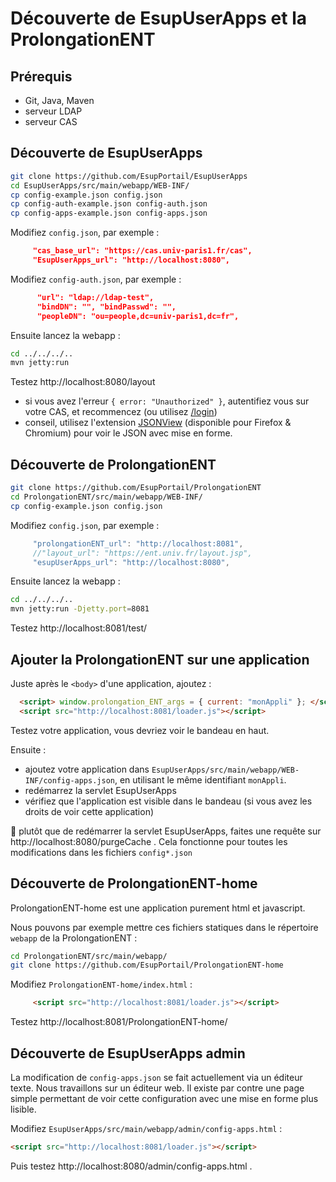 # Découverte de EsupUserApps et la ProlongationENT #

Prérequis
---------

* Git, Java, Maven
* serveur LDAP
* serveur CAS


Découverte de EsupUserApps
----------

```sh
git clone https://github.com/EsupPortail/EsupUserApps
cd EsupUserApps/src/main/webapp/WEB-INF/
cp config-example.json config.json
cp config-auth-example.json config-auth.json 
cp config-apps-example.json config-apps.json 
```
Modifiez `config.json`, par exemple :
```json
     "cas_base_url": "https://cas.univ-paris1.fr/cas",
     "EsupUserApps_url": "http://localhost:8080",
```
Modifiez `config-auth.json`, par exemple :
```json
      "url": "ldap://ldap-test",
      "bindDN": "", "bindPasswd": "",
      "peopleDN": "ou=people,dc=univ-paris1,dc=fr",
```

Ensuite lancez la webapp :
```sh
cd ../../../..
mvn jetty:run
```

Testez http://localhost:8080/layout

- si vous avez l'erreur `{ error: "Unauthorized" }`, autentifiez vous sur votre CAS, et recommencez (ou utilisez [/login](http://localhost:8080/login?target=http://localhost:8080/layout))
- conseil, utilisez l'extension [JSONView](https://jsonview.com/) (disponible pour Firefox & Chromium) pour voir le JSON avec mise en forme.


Découverte de ProlongationENT
-----------------------------

```sh
git clone https://github.com/EsupPortail/ProlongationENT
cd ProlongationENT/src/main/webapp/WEB-INF/
cp config-example.json config.json
```
Modifiez `config.json`, par exemple :
```js
     "prolongationENT_url": "http://localhost:8081",
     //"layout_url": "https://ent.univ.fr/layout.jsp",
     "esupUserApps_url": "http://localhost:8080",
```
Ensuite lancez la webapp :
```sh
cd ../../../..
mvn jetty:run -Djetty.port=8081
```

Testez http://localhost:8081/test/


Ajouter la ProlongationENT sur une application
----------------------------------------------

Juste après le `<body>` d'une application, ajoutez :
```html
  <script> window.prolongation_ENT_args = { current: "monAppli" }; </script>
  <script src="http://localhost:8081/loader.js"></script>
```

Testez votre application, vous devriez voir le bandeau en haut.

Ensuite :
- ajoutez votre application dans `EsupUserApps/src/main/webapp/WEB-INF/config-apps.json`, en utilisant le même identifiant `monAppli`. 
- redémarrez la servlet EsupUserApps
- vérifiez que l'application est visible dans le bandeau (si vous avez les droits de voir cette application)

:tada: plutôt que de redémarrer la servlet EsupUserApps, faites une requête sur http://localhost:8080/purgeCache . Cela fonctionne pour toutes les modifications dans les fichiers `config*.json`

Découverte de ProlongationENT-home
----------------------------------

ProlongationENT-home est une application purement html et javascript.

Nous pouvons par exemple mettre ces fichiers statiques dans le répertoire `webapp` de la ProlongationENT :

```sh
cd ProlongationENT/src/main/webapp/
git clone https://github.com/EsupPortail/ProlongationENT-home
```
Modifiez `ProlongationENT-home/index.html` :
```html
     <script src="http://localhost:8081/loader.js"></script>
```

Testez http://localhost:8081/ProlongationENT-home/


Découverte de EsupUserApps admin
--------------------------------

La modification de `config-apps.json` se fait actuellement via un éditeur texte. Nous travaillons sur un éditeur web. Il existe par contre une page simple permettant de voir cette configuration avec une mise en forme plus lisible.

Modifiez `EsupUserApps/src/main/webapp/admin/config-apps.html` :
```html
<script src="http://localhost:8081/loader.js"></script>
```

Puis testez http://localhost:8080/admin/config-apps.html .
